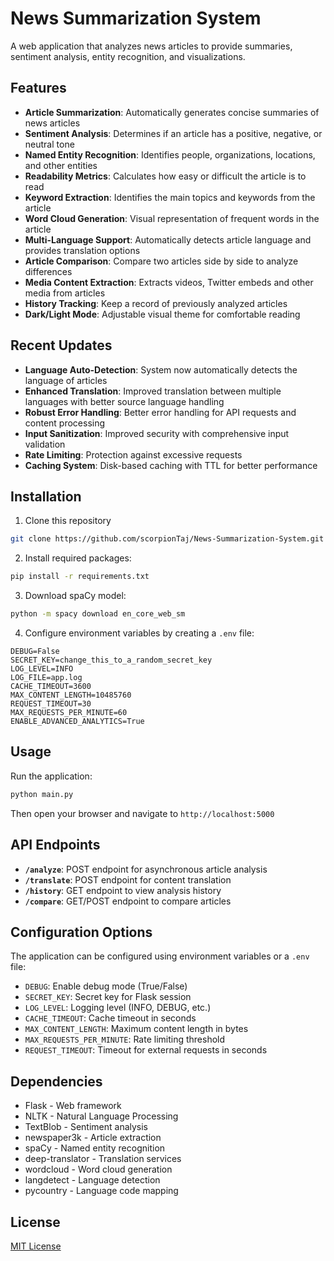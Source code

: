 # News Summarization System

A web application that analyzes news articles to provide summaries, sentiment analysis, entity recognition, and visualizations.

## Features

- **Article Summarization**: Automatically generates concise summaries of news articles
- **Sentiment Analysis**: Determines if an article has a positive, negative, or neutral tone
- **Named Entity Recognition**: Identifies people, organizations, locations, and other entities
- **Readability Metrics**: Calculates how easy or difficult the article is to read
- **Keyword Extraction**: Identifies the main topics and keywords from the article
- **Word Cloud Generation**: Visual representation of frequent words in the article
- **Multi-Language Support**: Automatically detects article language and provides translation options
- **Article Comparison**: Compare two articles side by side to analyze differences
- **Media Content Extraction**: Extracts videos, Twitter embeds and other media from articles
- **History Tracking**: Keep a record of previously analyzed articles
- **Dark/Light Mode**: Adjustable visual theme for comfortable reading

## Recent Updates

- **Language Auto-Detection**: System now automatically detects the language of articles
- **Enhanced Translation**: Improved translation between multiple languages with better source language handling
- **Robust Error Handling**: Better error handling for API requests and content processing
- **Input Sanitization**: Improved security with comprehensive input validation
- **Rate Limiting**: Protection against excessive requests
- **Caching System**: Disk-based caching with TTL for better performance

## Installation

1. Clone this repository

```bash
git clone https://github.com/scorpionTaj/News-Summarization-System.git
```

2. Install required packages:

```bash
pip install -r requirements.txt
```

3. Download spaCy model:

```bash
python -m spacy download en_core_web_sm
```

4. Configure environment variables by creating a `.env` file:

```
DEBUG=False
SECRET_KEY=change_this_to_a_random_secret_key
LOG_LEVEL=INFO
LOG_FILE=app.log
CACHE_TIMEOUT=3600
MAX_CONTENT_LENGTH=10485760
REQUEST_TIMEOUT=30
MAX_REQUESTS_PER_MINUTE=60
ENABLE_ADVANCED_ANALYTICS=True
```

## Usage

Run the application:

```bash
python main.py
```

Then open your browser and navigate to `http://localhost:5000`

## API Endpoints

- **`/analyze`**: POST endpoint for asynchronous article analysis
- **`/translate`**: POST endpoint for content translation
- **`/history`**: GET endpoint to view analysis history
- **`/compare`**: GET/POST endpoint to compare articles

## Configuration Options

The application can be configured using environment variables or a `.env` file:

- `DEBUG`: Enable debug mode (True/False)
- `SECRET_KEY`: Secret key for Flask session
- `LOG_LEVEL`: Logging level (INFO, DEBUG, etc.)
- `CACHE_TIMEOUT`: Cache timeout in seconds
- `MAX_CONTENT_LENGTH`: Maximum content length in bytes
- `MAX_REQUESTS_PER_MINUTE`: Rate limiting threshold
- `REQUEST_TIMEOUT`: Timeout for external requests in seconds

## Dependencies

- Flask - Web framework
- NLTK - Natural Language Processing
- TextBlob - Sentiment analysis
- newspaper3k - Article extraction
- spaCy - Named entity recognition
- deep-translator - Translation services
- wordcloud - Word cloud generation
- langdetect - Language detection
- pycountry - Language code mapping

## License

[MIT License](LICENSE)
